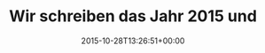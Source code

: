 ---
retweeted: false
source: <a href="http://corebird.baedert.org" rel="nofollow">Corebird</a>
entities:
  hashtags: []
  symbols: []
  user_mentions: []
  urls:
  - url: https://t.co/aqqKN0ombr
    expanded_url: https://www.hosteurope.de/datadock
    display_url: hosteurope.de/datadock
    indices:
    - '117'
    - '140'
display_text_range:
- '0'
- '140'
favorite_count: '1'
id_str: '659360680039026688'
truncated: false
retweet_count: '1'
id: '659360680039026688'
possibly_sensitive: false
created_at: Wed Oct 28 13:26:51 +0000 2015
favorited: false
full_text: Wir schreiben das Jahr 2015 und AWS ein DC in Deutschland. Hosteurope fährt
  seine Racks mit dem LKW durch die Lande.
lang: de
quote_url: https://www.hosteurope.de/datadock
tags:
- pesos:twitter
date: '2015-10-28T13:26:51+00:00'
src: https://twitter.com/bascht/status/659360680039026688
original_url: https://twitter.com/bascht/status/659360680039026688
type: twitter_tweet
text: Wir schreiben das Jahr 2015 und AWS ein DC in Deutschland. Hosteurope fährt
  seine Racks mit dem LKW durch die Lande.
title: Wir schreiben das Jahr 2015 und

---